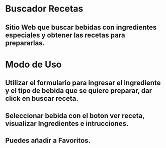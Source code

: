# Buscador Recetas

## Sitio Web que buscar bebidas con ingredientes especiales y obtener las recetas para prepararlas.

# Modo de Uso

## Utilizar el formulario para ingresar el ingrediente y el tipo de bebida que se quiere preparar, dar click en buscar receta.
## Seleccionar bebida con el boton ver receta, visualizar Ingredientes e intrucciones.
## Puedes añadir a Favoritos.
